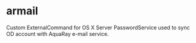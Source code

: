 armail
======

Custom ExternalCommand for OS X Server PasswordService used to sync OD account with AquaRay e-mail service.
